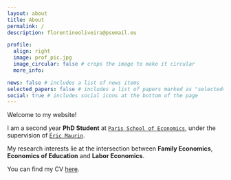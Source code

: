 ```yaml
---
layout: about
title: About
permalink: /
description: florentineoliveira@psemail.eu

profile:
  align: right
  image: prof_pic.jpg
  image_circular: false # crops the image to make it circular
  more_info:

news: false # includes a list of news items
selected_papers: false # includes a list of papers marked as "selected={true}"
social: true # includes social icons at the bottom of the page
---
```

Welcome to my website!

I am a second year **PhD Student** at <a href="https://www.parisschoolofeconomics.eu/en/" target="_blank">`Paris School of Economics`</a>, under the supervision of <a href="https://www.parisschoolofeconomics.eu/en/maurin-eric/" target="_blank">`Éric Maurin`</a>.

My research interests lie at the intersection between **Family Economics**, **Economics of Education** and **Labor Economics**.

You can find my CV <a href="assets/pdf/cv.pdf" target="_blank">here</a>.
